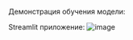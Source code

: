 Демонстрация обучения модели:


Streamlit приложение:
![image](https://github.com/user-attachments/assets/53211e83-0830-4ea8-9469-2961d6970c06)

